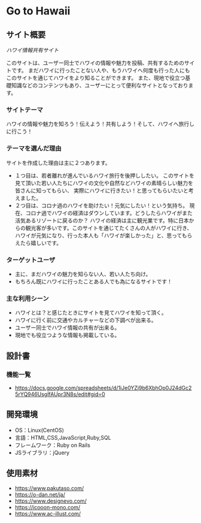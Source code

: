 # Go to Hawaii

## サイト概要
_ハワイ情報共有サイト_

このサイトは、ユーザー同士でハワイの情報や魅力を投稿、共有するためのサイトです。
まだハワイに行ったことない人や、もうハワイへ何度も行った人にも
このサイトを通じてハワイをより知ることができます。
また、現地で役立つ基礎知識などのコンテンツもあり、ユーザーにとって便利なサイトとなっております。

### サイトテーマ
ハワイの情報や魅力を知ろう！伝えよう！共有しよう！そして、ハワイへ旅行しに行こう！

### テーマを選んだ理由
サイトを作成した理由は主に２つあります。
- １つ目は、若者離れが進んでいるハワイ旅行を後押ししたい。
このサイトを見て頂いた若い人たちにハワイの文化や自然などハワイの素晴らしい魅力を皆さんに知ってもらい、
実際にハワイに行きたい！と思ってもらいたいと考えました。
- ２つ目は、コロナ過のハワイを助けたい！元気にしたい！という気持ち。
現在、コロナ過でハワイの経済はダウンしています。どうしたらハワイがまた活気あるリゾートに戻るのか？
ハワイの経済は主に観光業です。特に日本からの観光客が多いです。このサイトを通じてたくさんの人がハワイに行き、
ハワイが元気になり、行った本人も「ハワイが楽しかった」と、思ってもらえたら嬉しいです。

### ターゲットユーザ
- 主に、まだハワイの魅力を知らない人、若い人たち向け。
- もちろん既にハワイに行ったことある人でも為になるサイトです！

### 主な利用シーン
- ハワイとは？と感じたときにサイトを見てハワイを知って頂く。
- ハワイに行く前に交通やカルチャーなどの下調べが出来る。
- ユーザー同士でハワイ情報の共有が出来る。
- 現地でも役立つような情報も掲載している。

## 設計書
### 機能一覧
- https://docs.google.com/spreadsheets/d/1iJe0YZj9b6XbhOp0J24dGc25rYQ946UsglfAUpr3N8s/edit#gid=0

## 開発環境
- OS：Linux(CentOS)
- 言語：HTML,CSS,JavaScript,Ruby,SQL
- フレームワーク：Ruby on Rails
- JSライブラリ：jQuery

## 使用素材
- https://www.pakutaso.com/
- https://o-dan.net/ja/
- https://www.designevo.com/
- https://icooon-mono.com/
- https://www.ac-illust.com/